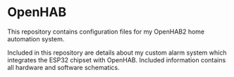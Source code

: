 # OpenHAB
This repository contains configuration files for my OpenHAB2 home automation system.

Included in this repository are details about my custom alarm system which integrates the ESP32 chipset with OpenHAB.  Included information contains all hardware and software schematics.
